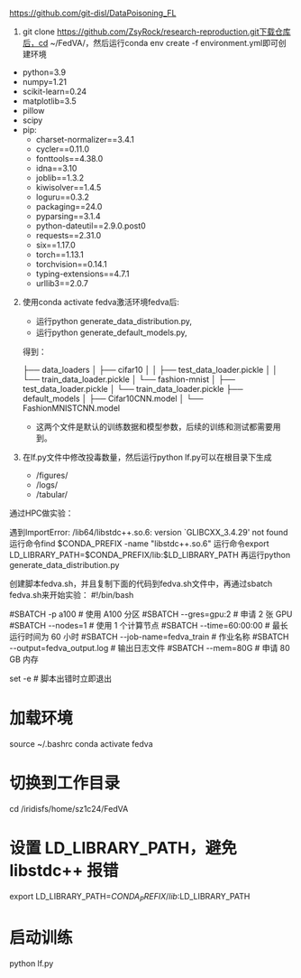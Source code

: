 https://github.com/git-disl/DataPoisoning_FL

1. git clone https://github.com/ZsyRock/research-reproduction.git下载仓库后，cd ~/FedVA/，然后运行conda env create -f environment.yml即可创建环境

  - python=3.9
  - numpy=1.21
  - scikit-learn=0.24
  - matplotlib=3.5
  - pillow
  - scipy
  - pip:
      - charset-normalizer==3.4.1
      - cycler==0.11.0
      - fonttools==4.38.0
      - idna==3.10
      - joblib==1.3.2
      - kiwisolver==1.4.5
      - loguru==0.3.2
      - packaging==24.0
      - pyparsing==3.1.4
      - python-dateutil==2.9.0.post0
      - requests==2.31.0
      - six==1.17.0
      - torch==1.13.1
      - torchvision==0.14.1
      - typing-extensions==4.7.1
      - urllib3==2.0.7

2. 使用conda activate fedva激活环境fedva后:
    - 运行python generate_data_distribution.py,
    - 运行python generate_default_models.py,
    
    得到：

    ├── data_loaders
    │   ├── cifar10
    │   │   ├── test_data_loader.pickle
    │   │   └── train_data_loader.pickle
    │   └── fashion-mnist
    │       ├── test_data_loader.pickle
    │       └── train_data_loader.pickle
    ├── default_models
    │   ├── Cifar10CNN.model
    │   └── FashionMNISTCNN.model

    - 这两个文件是默认的训练数据和模型参数，后续的训练和测试都需要用到。

3. 在lf.py文件中修改投毒数量，然后运行python lf.py可以在根目录下生成
    - /figures/
    - /logs/
    - /tabular/


通过HPC做实验：

遇到ImportError: /lib64/libstdc++.so.6: version `GLIBCXX_3.4.29' not found
运行命令find $CONDA_PREFIX -name "libstdc++.so.6"
运行命令export LD_LIBRARY_PATH=$CONDA_PREFIX/lib:$LD_LIBRARY_PATH
再运行python generate_data_distribution.py

创建脚本fedva.sh，并且复制下面的代码到fedva.sh文件中，再通过sbatch fedva.sh来开始实验：
#!/bin/bash

#SBATCH -p a100                    # 使用 A100 分区
#SBATCH --gres=gpu:2              # 申请 2 张 GPU
#SBATCH --nodes=1                 # 使用 1 个计算节点
#SBATCH --time=60:00:00           # 最长运行时间为 60 小时
#SBATCH --job-name=fedva_train    # 作业名称
#SBATCH --output=fedva_output.log # 输出日志文件
#SBATCH --mem=80G                 # 申请 80 GB 内存

set -e  # 脚本出错时立即退出

# 加载环境
source ~/.bashrc
conda activate fedva

# 切换到工作目录
cd /iridisfs/home/sz1c24/FedVA

# 设置 LD_LIBRARY_PATH，避免 libstdc++ 报错
export LD_LIBRARY_PATH=$CONDA_PREFIX/lib:$LD_LIBRARY_PATH

# 启动训练
python lf.py

